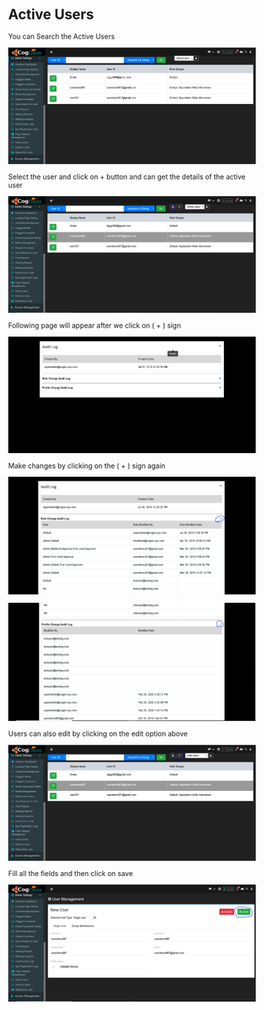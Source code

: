 # Active Users

You can Search the Active Users 

![](../.gitbook/assets/image%20%2847%29.png)

Select the user and click on + button and can get the details of the active user

![](../.gitbook/assets/image%20%2848%29.png)

Following page will appear after we click on \( + \) sign

![](../.gitbook/assets/image%20%28237%29.png)

Make changes by clicking on the \( + \) sign again

![](../.gitbook/assets/image%20%28113%29.png)

![](../.gitbook/assets/image%20%2861%29.png)

Users can also edit by clicking on the edit option above

![](../.gitbook/assets/image%20%28234%29.png)

Fill all the fields and then click on save

![](../.gitbook/assets/image%20%28142%29.png)

